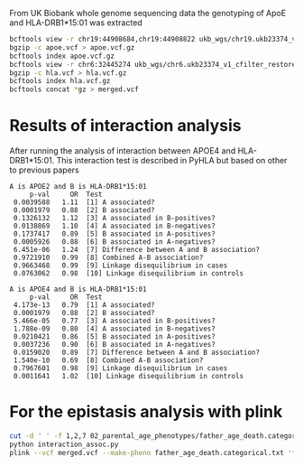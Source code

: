 From UK Biobank whole genome sequencing data the genotyping of
ApoE and HLA-DRB1\*15:01 was extracted
```bash
bcftools view -r chr19:44908684,chr19:44908822 ukb_wgs/chr19.ukb23374_v1_cfilter_restored_mac4.phased.bcf > apoe.vcf
bgzip -c apoe.vcf > apoe.vcf.gz
bcftools index apoe.vcf.gz
bcftools view -r chr6:32445274 ukb_wgs/chr6.ukb23374_v1_cfilter_restored_mac4.phased.bcf > hla.vcf
bgzip -c hla.vcf > hla.vcf.gz
bcftools index hla.vcf.gz
bcftools concat *gz > merged.vcf
```

# Results of interaction analysis
After running the analysis of interaction between APOE4 and HLA-DRB1\*15:01.
This interaction test is described in PyHLA but based on other to previous papers
```
A is APOE2 and B is HLA-DRB1*15:01
     p-val     OR  Test
 0.0039588   1.11  [1] A associated?
 0.0001979   0.88  [2] B associated?
 0.1326132   1.12  [3] A associated in B-positives?
 0.0138869   1.10  [4] A associated in B-negatives?
 0.1737417   0.89  [5] B associated in A-positives?
 0.0005926   0.88  [6] B associated in A-negatives?
 6.451e-06   1.24  [7] Difference between A and B association?
 0.9721910   0.99  [8] Combined A-B association?
 0.9663468   0.99  [9] Linkage disequilibrium in cases
 0.0763062   0.98  [10] Linkage disequilibrium in controls

A is APOE4 and B is HLA-DRB1*15:01
     p-val     OR  Test
 4.173e-13   0.79  [1] A associated?
 0.0001979   0.88  [2] B associated?
 5.466e-05   0.77  [3] A associated in B-positives?
 1.788e-09   0.80  [4] A associated in B-negatives?
 0.0210421   0.86  [5] B associated in A-positives?
 0.0037236   0.90  [6] B associated in A-negatives?
 0.0159020   0.89  [7] Difference between A and B association?
 1.540e-10   0.69  [8] Combined A-B association?
 0.7967601   0.98  [9] Linkage disequilibrium in cases
 0.0011641   1.02  [10] Linkage disequilibrium in controls
```


# For the epistasis analysis with plink

```bash
cut -d ' ' -f 1,2,7 02_parental_age_phenotypes/father_age_death.categorical.tsv.csv > father_age_death.categorical.txt
python interaction_assoc.py
plink --vcf merged.vcf --make-pheno father_age_death.categorical.txt '*' --make-bed --out merged

```